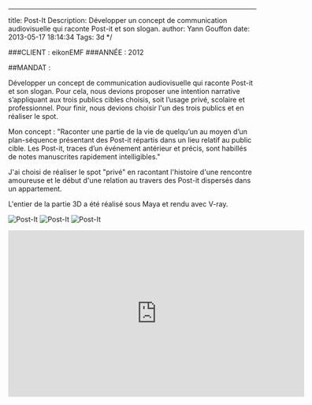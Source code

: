 ---
title: Post-It
Description: Développer un concept de communication audiovisuelle qui raconte Post-it et son slogan.
author: Yann Gouffon
date: 2013-05-17 18:14:34
Tags: 3d
*/

###CLIENT : eikonEMF
###ANNÉE : 2012

##MANDAT :

Développer un concept de communication audiovisuelle qui raconte Post-it et son slogan. Pour cela, nous devions proposer une intention narrative s’appliquant aux trois publics cibles choisis, soit l’usage privé, scolaire et professionnel. Pour finir, nous devions choisir l'un des trois publics et en réaliser le spot.

Mon concept : "Raconter une partie de la vie de quelqu’un au moyen d’un plan-séquence présentant des Post-it répartis dans un lieu relatif au public cible. Les Post-it, traces d’un événement antérieur et précis, sont habillés de notes manuscrites rapidement intelligibles."

J'ai choisi de réaliser le spot "privé" en racontant l'histoire d'une rencontre amoureuse et le début d'une relation au travers des Post-it dispersés dans un appartement.

L'entier de la partie 3D a été réalisé sous Maya et rendu avec V-ray. 

![Post-It](http://staging.yago.io/content/images/postit01.jpg.jpg)
![Post-It](http://staging.yago.io/content/images/postit02.jpg.jpg)
![Post-It](http://staging.yago.io/content/images/postit03.jpg.jpg)

<iframe width="601" height="338" frameborder="0" allowfullscreen="" mozallowfullscreen="" webkitallowfullscreen="" src="http://player.vimeo.com/video/39616915?title=0&amp;byline=0&amp;portrait=0&amp;color=2d95e3"></iframe>
